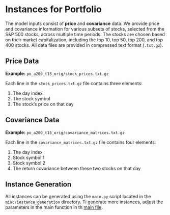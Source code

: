 # Instances for Portfolio

The model inputs consist of **price** and **covariance** data. We provide price and covariance information for various subsets of stocks, selected from the S&P 500 stocks, across multiple time periods. The stocks are chosen based on their market capitalization, including the top 10, top 50, top 200, and top 400 stocks. All data files are provided in compressed text format (`.txt.gz`).

## Price Data

**Example:** `po_a200_t15_orig/stock_prices.txt.gz`

Each line in the `stock_prices.txt.gz` file contains three elements:
1. The day index
2. The stock symbol
3. The stock’s price on that day

## Covariance Data

**Example:** `po_a200_t15_orig/covariance_matrices.txt.gz`

Each line in the `covariance_matrices.txt.gz` file contains four elements:
1. The day index
2. Stock symbol 1
3. Stock symbol 2
4. The return covariance between these two stocks on that day

## Instance Generation

All instances can be generated using the `main.py` script located in the `misc/instance_generation` directory. 
Ti generate more instances, adjust the parameters in the main function in th [main file](./../misc/instance_generation/main.py).

